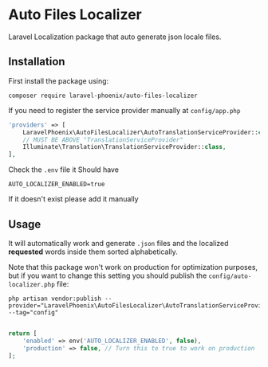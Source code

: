 # Auto Files Localizer

Laravel Localization package that auto generate json locale files.

## Installation

First install the package using:

```
composer require laravel-phoenix/auto-files-localizer
```

If you need to register the service provider manually at `config/app.php`

```php
'providers' => [
    LaravelPhoenix\AutoFilesLocalizer\AutoTranslationServiceProvider::class,
    // MUST BE ABOVE "TranslationServiceProvider"
    Illuminate\Translation\TranslationServiceProvider::class,
],
```

Check the `.env` file it Should have

```
AUTO_LOCALIZER_ENABLED=true
```

If it doesn't exist please add it manually

## Usage

It will automatically work and generate `.json` files and the localized **requested** words inside them sorted alphabetically.

Note that this package won't work on production for optimization purposes, but if you want to change this setting you should publish the `config/auto-localizer.php` file:

```
php artisan vendor:publish --provider="LaravelPhoenix\AutoFilesLocalizer\AutoTranslationServiceProvider" --tag="config"
```

```php

return [
    'enabled' => env('AUTO_LOCALIZER_ENABLED', false),
    'production' => false, // Turn this to true to work on production
];

```
